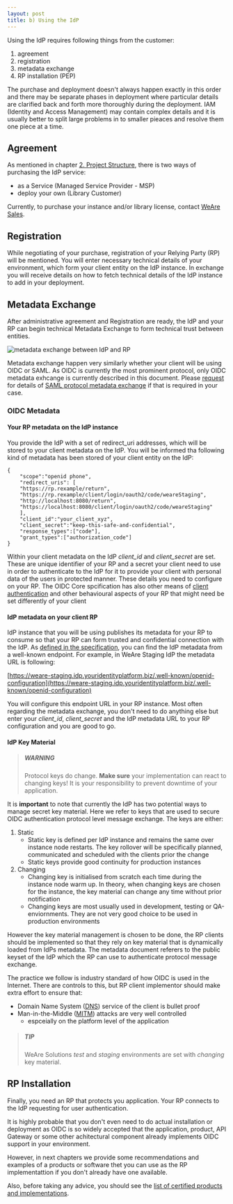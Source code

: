 ```yaml
---
layout: post
title: b) Using the IdP
---
```

Using the IdP requires following things from the customer:
1. agreement
2. registration
3. metadata exchange
4. RP installation (PEP)

The purchase and deployment doesn't always happen exactly in this order and there may be separate phases in deployment where particular details are clarified back and forth more thoroughly during the deployment. IAM (Identity and Access Management) may contain complex details and it is usually better to split large problems in to smaller pieaces and resolve them one piece at a time.

## Agreement

As mentioned in chapter [2. Project Structure](../a-general/2-projectStructure.md), there is two ways of purchasing the IdP service:
* as a Service (Managed Service Provider - MSP)
* deploy your own (Library Customer)

Currently, to purchase your instance and/or library license, contact [WeAre Sales](https://www.weare.fi/en/contact-page/).

## Registration

While negotiating of your purchase, registration of your Relying Party (RP) will be mentioned. You will enter necessary technical details of your environment, which form your client entity on the IdP instance. In exchange you will receive details on how to fetch technical details of the IdP instance to add in your deployment.

## Metadata Exchange

After administrative agreement and Registration are ready, the IdP and your RP can begin technical Metadata Exchange to form technical trust between entities.

![metadata exchange between IdP and RP](../../../assets/img/idp-metadata-exchange.svg)

Metadata exchange happen very similarly whether your client will be using OIDC or SAML. As OIDC is currently the most prominent protocol, only OIDC metadata exhcange is currently described in this document. Please [request](https://www.weare.fi/en/contact-page/) for details of [SAML protocol metadata exchange](https://www.oasis-open.org/committees/download.php/35391/sstc-saml-metadata-errata-2.0-wd-04-diff.pdf) if that is required in your case.

### OIDC Metadata

#### Your RP metadata on the IdP instance

You provide the IdP with a set of redirect_uri addresses, which will be stored to your client metadata on the IdP. You will be informed tha following kind of metadata has been stored of your client entity on the IdP:

    {
        "scope":"openid phone",
        "redirect_uris": [
        "https://rp.rexample/return",
        "https://rp.rexample/client/login/oauth2/code/weareStaging",
        "http://localhost:8080/return",
        "https://localhost:8080/client/login/oauth2/code/weareStaging"
        ],
        "client_id":"your_client_xyz",
        "client_secret":"keep-this-safe-and-confidential",
        "response_types":["code"],
        "grant_types":["authorization_code"]
    }

Within your client metadata on the IdP _client_id_ and _client_secret_ are set. These are unique identifier of your RP and a secret your client need to use in order to authenticate to the IdP for it to provide your client with personal data of the users in protected manner. These details you need to configure on your RP. The OIDC Core spcification has also other means of [client authentication](https://openid.net/specs/openid-connect-core-1_0.html#ClientAuthentication) and other behavioural aspects of your RP that might need be set differently of your client

#### IdP metadata on your client RP

IdP instance that you will be using publishes its metadata for your RP to consume so that your RP can form trusted and confidential connection with the IdP. As [defined in the specification](https://openid.net/specs/openid-connect-discovery-1_0.html), you can find the IdP metadata from a well-known endpoint. For example, in WeAre Staging IdP the metadata URL is following:

[https://weare-staging.idp.youridentityplatform.biz/.well-known/openid-configuration](https://weare-staging.idp.youridentityplatform.biz/.well-known/openid-configuration)

You will configure this endpoint URL in your RP instance. Most often regarding the metadata exchange, you don't need to do anything else but enter your _client_id_, _client_secret_ and the IdP metadata URL to your RP configuration and you are good to go.

#### IdP Key Material

> ##### WARNING
>
> Protocol keys do change. **Make sure** your implementation can react to changing keys! It is your responsibility to prevent downtime of your application.

It is **important** to note that currently the IdP has two potential ways to manage secret key material. Here we refer to keys that are used to secure OIDC authentication protocol level message exchange. The keys are either:

1. Static
    * Static key is defined per IdP instance and remains the same over instance node restarts. The key rollover will be specifically planned, communicated and scheduled with the clients prior the change
    * Static keys provide good continuity for production instances
2. Changing
    * Changing key is initialised from scratch each time during the instance node warm up. In theory, when changing keys are chosen for the instance, the key material can change any time without prior notification
    * Changing keys are most usually used in development, testing or QA-enviornments. They are not very good choice to be used in production environments

However the key material management is chosen to be done, the RP clients should be implemented so that they rely on key material that is dynamically loaded from IdPs metadata. The metadata document referers to the public keyset of the IdP which the RP can use to authenticate protocol message exchange.

The practice we follow is industry standard of how OIDC is used in the Internet. There are controls to this, but RP client implementor should make extra effort to ensure that:

* Domain Name System ([DNS](https://en.wikipedia.org/wiki/Domain_Name_System)) service of the client is bullet proof
* Man-in-the-Middle ([MITM](https://en.wikipedia.org/wiki/Man-in-the-middle_attack)) attacks are very well controlled
    * espceially on the platform level of the application

> ##### TIP
>
> WeAre Solutions _test_ and _staging_ environments are set with _changing_ key material.

## RP Installation

Finally, you need an RP that protects you application. Your RP connects to the IdP requesting for user authentication.

It is highly probable that you don't even need to do actual installation or deployment as OIDC is so widely accepted that the application, product, API Gateway or some other achitectural component already implements OIDC support in your environment.

However, in next chapters we provide some recommendations and examples of a products or software thet you can use as the RP implementattion if you don't already have one available.

Also, before taking any advice, you should see the [list of certified products and implementations](https://openid.net/developers/certified/).